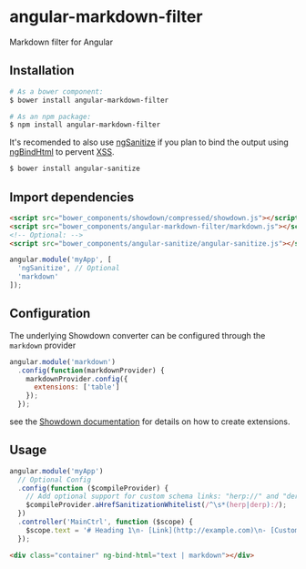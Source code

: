 angular-markdown-filter
=======================

Markdown filter for Angular

## Installation
```bash
# As a bower component:
$ bower install angular-markdown-filter

# As an npm package:
$ npm install angular-markdown-filter
```
It's recomended to also use [ngSanitize](https://docs.angularjs.org/api/ngSanitize) if you plan to bind the output using [ngBindHtml](https://docs.angularjs.org/api/ng/directive/ngBindHtml) to pervent [XSS](https://www.owasp.org/index.php/Cross-site_Scripting_%28XSS%29).
```bash
$ bower install angular-sanitize
```

## Import dependencies
```html
<script src="bower_components/showdown/compressed/showdown.js"></script>
<script src="bower_components/angular-markdown-filter/markdown.js"></script>
<!-- Optional: -->
<script src="bower_components/angular-sanitize/angular-sanitize.js"></script>
```
```javascript
angular.module('myApp', [
  'ngSanitize', // Optional
  'markdown'
]);
```

## Configuration
The underlying Showdown converter can be configured through the `markdown` provider
```javascript
angular.module('markdown')
  .config(function(markdownProvider) {
    markdownProvider.config({
      extensions: ['table']
    });
  });
``` 
see the [Showdown documentation](https://github.com/showdownjs/showdown#creating-markdown-extensions)
for details on how to create extensions.

## Usage
```javascript
angular.module('myApp')
  // Optional Config
  .config(function ($compileProvider) {
    // Add optional support for custom schema links: "herp://" and "derp://"
    $compileProvider.aHrefSanitizationWhitelist(/^\s*(herp|derp):/);
  })
  .controller('MainCtrl', function ($scope) {
    $scope.text = '# Heading 1\n- [Link](http://example.com)\n- [Custom Link 1](herp://is.this.working?)\n- [Custom Link 2](derp://is.this.working?)';
  });
```
```html
<div class="container" ng-bind-html="text | markdown"></div>
```
